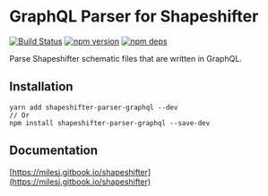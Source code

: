# GraphQL Parser for Shapeshifter

[![Build Status](https://travis-ci.org/milesj/shapeshifter.svg?branch=master)](https://travis-ci.org/milesj/shapeshifter)
[![npm version](https://badge.fury.io/js/shapeshifter-parser-graphql.svg)](https://www.npmjs.com/package/shapeshifter-parser-graphql)
[![npm deps](https://david-dm.org/milesj/shapeshifter.svg?path=packages/parser-graphql)](https://www.npmjs.com/package/shapeshifter-parser-graphql)

Parse Shapeshifter schematic files that are written in GraphQL.

## Installation

```
yarn add shapeshifter-parser-graphql --dev
// Or
npm install shapeshifter-parser-graphql --save-dev
```

## Documentation

[https://milesj.gitbook.io/shapeshifter](https://milesj.gitbook.io/shapeshifter)
